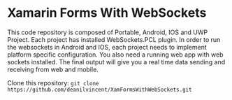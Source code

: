# Xamarin Forms With WebSockets

This code repository is composed of Portable, Android, IOS and UWP Project. Each project has installed WebSockets.PCL plugin. In order to run the websockets in Android and IOS, each project needs to implement platform specific configuration. You also need a running web app with web sockets installed. The final output will give you a real time data sending and receiving from web and mobile.

Clone this repository: 
`
git clone https://github.com/deanilvincent/XamFormsWithWebSockets.git
`
